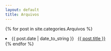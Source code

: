 ```yaml
---
layout: default
title: Arquivos
---
```


{% for post in site.categories.Arquivos %}
 <li><span>{{ post.date | date_to_string }}</span> &nbsp; <a href="{{ post.url }}">{{ post.title }}</a></li>
{% endfor %}
